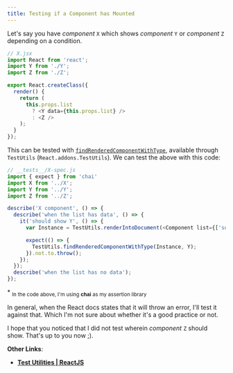 ```yaml
---
title: Testing if a Component has Mounted
---
```


Let's say you have *component* `X` which shows *component* `Y` or *component* `Z` depending on a condition.

```js
// X.jsx
import React from 'react';
import Y from './Y';
import Z from './Z';

export React.createClass({
  render() {
    return (
      this.props.list
        ? <Y data={this.props.list} />
        : <Z />
    );
  }
});
```

This can be tested with [`findRenderedComponentWithType`](https://facebook.github.io/react/docs/test-utils.html#findrenderedcomponentwithtype), available through `TestUtils` (`React.addons.TestUtils`). We can test the above with this code:

```js
// __tests__/X-spec.js
import { expect } from 'chai'
import X from '../X';
import Y from '../Y';
import Z from '../Z';

describe('X component', () => {
  describe('when the list has data', () => {
    it('should show Y', () => {
      var Instance = TestUtils.renderIntoDocument(<Component list={['some', 'items', 'here']}/>);

      expect(() => {
        TestUtils.findRenderedComponentWithType(Instance, Y);
      }).not.to.throw();
    });
  });
  describe('when the list has no data');
});
```

\* <sub> In the code above, I'm using **chai** as my assertion library </sub>

In general, when the React docs states that it will throw an error, I'll test it against that. Which I'm not sure about whether it's a good practice or not.

I hope that you noticed that I did not test wherein *component* `Z` should show. That's up to you now ;).

**Other Links**:
- [**Test Utilities | ReactJS**](https://facebook.github.io/react/docs/test-utils.html#findrenderedcomponentwithtype)
